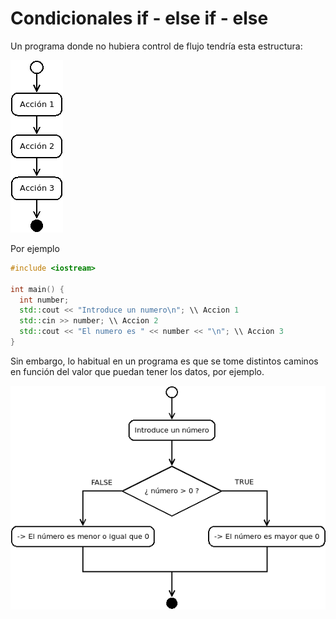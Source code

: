 # Condicionales if - else if - else

Un programa donde no hubiera control de flujo tendría esta estructura:

<img src="./images/secuencial.png"
     alt="Secuencial"
     style="align: center;" />

Por ejemplo

```cpp
#include <iostream>

int main() {
  int number;
  std::cout << "Introduce un numero\n"; \\ Accion 1
  std::cin >> number; \\ Accion 2
  std::cout << "El numero es " << number << "\n"; \\ Accion 3
}
``` 

Sin embargo, lo habitual en un programa es que se tome distintos caminos en función del valor que puedan tener los datos, por ejemplo.

<img src="./images/if.png"
     alt="Secuencial"
     style="display: block; margin-left:auto; margin-right:auto" />